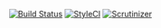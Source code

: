 <p align="center">
    <a href="https://travis-ci.org/travisobregon/snippets"><img src="https://travis-ci.org/travisobregon/snippets.svg?branch=master" alt="Build Status"></a>
    <a href="https://styleci.io/repos/83910142"><img src="https://styleci.io/repos/83910142/shield?branch=master&style=flat" alt="StyleCI"></a>
    <a href="https://scrutinizer-ci.com/g/travisobregon/snippets/"><img src="https://scrutinizer-ci.com/g/travisobregon/snippets/badges/quality-score.png?b=master" alt="Scrutinizer"></a>
</p>
